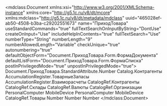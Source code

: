 <?xml version="1.0" encoding="UTF-8"?>
<mdclass:Document xmlns:xsi="http://www.w3.org/2001/XMLSchema-instance" xmlns:core="http://g5.1c.ru/v8/dt/mcore" xmlns:mdclass="http://g5.1c.ru/v8/dt/metadata/mdclass" uuid="465028ef-ab50-4508-b3ba-c29202551673" name="ПриходТовара" useStandardCommands="true" fullTextSearchOnInputByString="DontUse" createOnInput="Use" includeHelpInContents="true" fullTextSearch="Use" numberType="String" numberLength="9" numberAllowedLength="Variable" checkUnique="true" autonumbering="true" defaultObjectForm="Document.ПриходТовара.Form.ФормаДокумента" defaultListForm="Document.ПриходТовара.Form.ФормаСписка" postInPrivilegedMode="true" unpostInPrivilegedMode="true">
    <inputByString>Document.ПриходТовара.StandardAttribute.Number</inputByString>
    <basedOn>Catalog.Контрагенты</basedOn>
    <registerRecords>AccumulationRegister.ТоварныеЗапасы</registerRecords>
    <registerRecords>AccumulationRegister.Взаиморасчеты</registerRecords>
  <synonym key="ru" value="Приход товара"/>
  <standardAttributes name="Posted" fullTextSearch="Use">
    <fillValue xsi:type="core:NullValue"/>
    <minValue xsi:type="core:NullValue"/>
    <maxValue xsi:type="core:NullValue"/>
  </standardAttributes>
  <standardAttributes name="Ref" fullTextSearch="Use">
    <fillValue xsi:type="core:NullValue"/>
    <minValue xsi:type="core:NullValue"/>
    <maxValue xsi:type="core:NullValue"/>
  </standardAttributes>
  <standardAttributes name="DeletionMark" fullTextSearch="Use">
    <fillValue xsi:type="core:NullValue"/>
    <minValue xsi:type="core:NullValue"/>
    <maxValue xsi:type="core:NullValue"/>
  </standardAttributes>
  <standardAttributes name="Date" fillChecking="ShowError" fullTextSearch="Use">
    <fillValue xsi:type="core:NullValue"/>
    <minValue xsi:type="core:NullValue"/>
    <maxValue xsi:type="core:NullValue"/>
  </standardAttributes>
  <standardAttributes name="Number" fullTextSearch="Use">
    <fillValue xsi:type="core:NullValue"/>
    <minValue xsi:type="core:NullValue"/>
    <maxValue xsi:type="core:NullValue"/>
  </standardAttributes>
  <help>
    <pages lang="ru"/>
  </help>
  <objectPresentation key="ru" value="Поступление товара"/>
  <listPresentation key="ru" value="Поступления товаров"/>
  <producedTypes>
    <objectType typeId="5bd584d2-0ca2-4f36-ba48-0cebc49409e8" valueTypeId="a9a2bb39-66f7-4bd0-9e87-70e95cdbd461"/>
    <refType typeId="49c68458-3808-407f-bbac-a31adce9c0c0" valueTypeId="e2c851f5-075a-40aa-ba65-ac810a8ac40e"/>
    <selectionType typeId="e8cb4d49-d5d0-4aa2-b6a7-ebb5af67dac6" valueTypeId="0288ed88-5c61-4a36-ba11-283b12a04b37"/>
    <listType typeId="da8f04ad-ad91-4680-a8d1-04da91fe9125" valueTypeId="b25b5800-3ede-4663-b6cb-7b82a66483de"/>
    <managerType typeId="7619ca81-9eda-421b-8d3b-e6440973d2d5" valueTypeId="e83f828c-2d91-4ad2-a1f8-3def94d495c4"/>
  </producedTypes>
  <attributes uuid="5f0a6f85-c742-4946-81ce-a6461b6b55ab" name="Поставщик" fillChecking="ShowError" fillFromFillingValue="true" fullTextSearch="Use">
    <synonym key="ru" value="Поставщик"/>
    <type>
      <types>CatalogRef.Контрагенты</types>
    </type>
    <toolTip key="ru" value="Поставщик товара"/>
    <minValue xsi:type="core:NullValue"/>
    <maxValue xsi:type="core:NullValue"/>
    <fillValue xsi:type="core:ReferenceValue" value="Catalog.Контрагенты.EmptyRef"/>
  </attributes>
  <attributes uuid="4f285600-0b11-410b-9de5-b3f8a020c52b" name="Склад" fillChecking="ShowError" fullTextSearch="Use">
    <synonym key="ru" value="Склад"/>
    <type>
      <types>CatalogRef.Склады</types>
    </type>
    <toolTip key="ru" value="Склад на который поступает товар"/>
    <minValue xsi:type="core:NullValue"/>
    <maxValue xsi:type="core:NullValue"/>
    <fillValue xsi:type="core:ReferenceValue" value="Catalog.Склады.EmptyRef"/>
  </attributes>
  <attributes uuid="e72e5422-26af-403e-9c0b-1d8a533a6605" name="Валюта" fillChecking="ShowError" fullTextSearch="Use">
    <synonym key="ru" value="Валюта взаиморасчетов"/>
    <type>
      <types>CatalogRef.Валюты</types>
    </type>
    <toolTip key="ru" value="Валюта, в которой указаны цены"/>
    <minValue xsi:type="core:NullValue"/>
    <maxValue xsi:type="core:NullValue"/>
    <fillValue xsi:type="core:ReferenceValue" value="Catalog.Валюты.EmptyRef"/>
  </attributes>
  <attributes uuid="2265b7da-3e2f-48aa-bda7-3f677ed8a083" name="Организация" fillChecking="ShowError" fullTextSearch="Use">
    <synonym key="ru" value="Организация"/>
    <type>
      <types>CatalogRef.Организации</types>
    </type>
    <minValue xsi:type="core:NullValue"/>
    <maxValue xsi:type="core:NullValue"/>
    <fillValue xsi:type="core:ReferenceValue" value="Catalog.Организации.EmptyRef"/>
  </attributes>
  <forms uuid="cdd2a4c5-edd0-442b-adca-571c2c781bc9" name="ФормаДокумента">
    <usePurposes>PersonalComputer</usePurposes>
    <usePurposes>MobileDevice</usePurposes>
    <synonym key="ru" value="Форма документа"/>
  </forms>
  <forms uuid="2af425f3-d592-43a4-90b3-6590a2518ea9" name="ФормаСписка">
    <usePurposes>PersonalComputer</usePurposes>
    <usePurposes>MobileDevice</usePurposes>
    <synonym key="ru" value="Форма списка"/>
  </forms>
  <tabularSections uuid="1e5fca80-7a62-4a56-924a-d84ad889567d" name="Товары" fillChecking="ShowError">
    <synonym key="ru" value="Товары"/>
    <standardAttributes name="LineNumber" fullTextSearch="Use">
      <fillValue xsi:type="core:NullValue"/>
      <minValue xsi:type="core:NullValue"/>
      <maxValue xsi:type="core:NullValue"/>
    </standardAttributes>
    <producedTypes>
      <objectType typeId="621a7b2b-9c05-44e5-8531-98063d5b1048" valueTypeId="99e22c16-638b-4dd4-ab69-ea08e882df58"/>
      <rowType typeId="015057ed-0f63-423b-9518-378644c3b0d6" valueTypeId="a11ce3e7-0b00-415e-89c4-61f83818b104"/>
    </producedTypes>
    <attributes uuid="0527b9a2-4d97-4f58-b130-f934fefa5077" name="Товар" fillChecking="ShowError" quickChoice="DontUse" createOnInput="Use" fullTextSearch="Use">
      <synonym key="ru" value="Товар"/>
      <type>
        <types>CatalogRef.Товары</types>
      </type>
      <toolTip key="ru" value="Товар"/>
      <minValue xsi:type="core:NullValue"/>
      <maxValue xsi:type="core:NullValue"/>
      <choiceParameters name="Отбор.Вид">
        <value xsi:type="core:ReferenceValue" value="Enum.ВидыТоваров.EnumValue.Товар"/>
      </choiceParameters>
    </attributes>
    <attributes uuid="9d41c8a7-a593-427b-a748-7b9d8d8e05d5" name="Цена" markNegatives="true" fillChecking="ShowError" quickChoice="DontUse" createOnInput="Use" fullTextSearch="Use">
      <synonym key="ru" value="Цена"/>
      <type>
        <types>Number</types>
        <numberQualifiers precision="10" scale="2" nonNegative="true"/>
      </type>
      <toolTip key="ru" value="Цена товара"/>
      <minValue xsi:type="core:NullValue"/>
      <maxValue xsi:type="core:NullValue"/>
    </attributes>
    <attributes uuid="0b24afaa-c16d-41da-b7f1-3734ff24c7c2" name="Количество" markNegatives="true" fillChecking="ShowError" fullTextSearch="Use">
      <synonym key="ru" value="Количество"/>
      <type>
        <types>Number</types>
        <numberQualifiers precision="10" scale="2" nonNegative="true"/>
      </type>
      <toolTip key="ru" value="Количество товара"/>
      <minValue xsi:type="core:NullValue"/>
      <maxValue xsi:type="core:NullValue"/>
    </attributes>
    <attributes uuid="89c22812-7ce3-4cde-8a8d-9f9c6b31d6ba" name="Сумма" markNegatives="true" fillChecking="ShowError" quickChoice="DontUse" createOnInput="Use" fullTextSearch="Use">
      <synonym key="ru" value="Сумма"/>
      <type>
        <types>Number</types>
        <numberQualifiers precision="10" scale="2" nonNegative="true"/>
      </type>
      <toolTip key="ru" value="Сумма по товару"/>
      <minValue xsi:type="core:NullValue"/>
      <maxValue xsi:type="core:NullValue"/>
    </attributes>
  </tabularSections>
</mdclass:Document>
